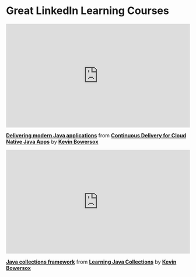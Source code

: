 <script src="https://unpkg.com/launchdarkly-js-client-sdk@2.18.1/dist/ldclient.min.js"></script>

<h1>Great LinkedIn Learning Courses</h1>

<div style="position:relative;height:0;padding-bottom:56.25%"><iframe width="640" height="360" src="https://www.linkedin.com/learning/embed/continuous-delivery-for-cloud-native-java-apps/delivering-modern-java-applications?autoplay=false&claim=AQGxWgGBGDzBPAAAAX9uL2UbpsRjMfr1enq-VO14zBfqcAvq7izm57FqWoXTfzPd2mxO9c6-a5YO5DiGXOFH2rpL0U7Z5CeH4ApOJOsuNowedeiAkKHPpYvXc0E1iUEkg8Reh45LkMLXfGf9U25MgVdjGIjBgNrXOCH--d05Un7hDadDTRrwXTEY28uZETMT9vE65RleMRlqZkGXX5J5tsfTXmcGFRqP7FvFCP1ZsYDDMSEPF84RDw8PDP578q6zXQ-iy6ToPOOS_aHgBcgUkwP2GdGtcavNHLu3sPv0ccU8tCM-D-2jQC7r9Fo8RcdlWwMbXZxaaxwfoMFdCpNg_JcCerxWdMEKNFfk4lk4OUQ6QeoMXwBcsShw48EpRbzHW0YVsHLvvs_scwaT-FG7N3lnVTUTnPGgdV_TYTAW_S7QT4AIMU_qB5dsRno3tqFSEi9yaLd568YbvsyM5qoxfwPMVCtX8KAo87uPFg9_9cOLx1cBBRltyZ1cqAkHDuYs9V8DcKWagXpp3BVs6I_4tVX1cB_3yqT0Lz7Wrm77K70_HHv1-Iwh2y7wYHkH32Btc3KXMPurb2_Gwz2rJgGPNqreYbPQbN4BpBkU_Kmch60-_UEk9wzEKCaNOG6mHC0_LaR9M2EsJNPu0J_X4OT6Zw6TOsMl3l6tISR2DpMqBB1AzCwzMzF2ELSIPVDWHe5ZXw3L8kGljdoRgTKY0s4NAuAYxEdOGC-seV2MrGpnkTaZ0_s&lipi=urn%3Ali%3Apage%3Ad_learning_content%3BJxoJc0VeS%2F%2B46uvbrKn4jA%3D%3D&licu" mozallowfullscreen="true" webkitallowfullscreen="true" allowfullscreen="true" frameborder="0" style="position:absolute;width:100%;height:100%;left:0"></iframe></div><p><strong><a href="https://www.linkedin.com/learning/continuous-delivery-for-cloud-native-java-apps/delivering-modern-java-applications?trk=embed_lil">Delivering modern Java applications</a></strong> from <strong><a href="https://www.linkedin.com/learning/continuous-delivery-for-cloud-native-java-apps?trk=embed_lil">Continuous Delivery for Cloud Native Java Apps</a></strong> by <strong><a href="https://www.linkedin.com/learning/instructors/kevin-bowersox?trk=embed_lil">Kevin Bowersox</a></strong></p>

<div id="flag"></div>
  
<div style="position:relative;height:0;padding-bottom:56.25%"><iframe width="640" height="360" src="https://www.linkedin.com/learning/embed/learning-java-collections/java-collections-framework?autoplay=false&claim=AQHEPSreCZq14QAAAX94f4zqA9vbAt9m447YjzLqhz_Cj12O_950JqRT879XBBMw7Ao41aP6OLUt5Z_YtBqmQgX9iCDhXLtx1TNqwjkE1PYfyHohlBQGa6TeIPBdO-zL9T-vs28SkQgTLCiSv5aOeRIg4aJVQnJAV6m-RgPHU-EhwDReg1_gGjcX0VS5sdjc5ImWzR4VkFPu0_cMLZ_xqgsKEc58i9ySsc2kkYiLddEMpPHtT2mYQkyhevRr8ne-SHtx2P4zdH630ojV6zsSLrkw-5ADTaxHCxhPIKFM83irYLeN9ctALhHcD3bmLQtN6uUn7378xmgMPaMP_7jxlDc2Aw74cUec3flZ8JDp0U49iIliG72RysSRaEqfl1Urhyp7hBs_4_uboukNRPxQf6UiWyCDkatspcwAhrWZWYSP7Dy_ZEE2vFFGku_WKCG0MG7bo1Y7EIYuBMHKgrjtCGVM3goCLsudIdsDcvxhK3WRF2efJeX3sBlyxxW3m6nxbOejqVZxFl5K_4a73ZsCaZtpKbH2irA90PFBvcPbSSUCbC-gjZ8G1ExwhHtW5XklnyTHMJUg7j79-IesbF34moW1r5JWLGY3KJqRdfcds2PgExrxoBmxuoiysZ3QccRQu77yDDQBQXej7IvmVvV5mj-kHplXEPAteSAoduUE0-DSpeHpSxQnUNC7OW9hajH8AHmWISVrdJaAX1awL9MXhomKT3HxrQ7CUF3RXv0AfqSq4iY&lipi=urn%3Ali%3Apage%3Ad_learning_content%3BCGWgGQ8ITHaQLe0MM%2BkZXg%3D%3D&licu" mozallowfullscreen="true" webkitallowfullscreen="true" allowfullscreen="true" frameborder="0" style="position:absolute;width:100%;height:100%;left:0"></iframe></div><p><strong><a href="https://www.linkedin.com/learning/learning-java-collections/java-collections-framework?trk=embed_lil">Java collections framework</a></strong> from <strong><a href="https://www.linkedin.com/learning/learning-java-collections?trk=embed_lil">Learning Java Collections</a></strong> by <strong><a href="https://www.linkedin.com/learning/instructors/kevin-bowersox?trk=embed_lil">Kevin Bowersox</a></strong></p>



  <script>
    alert("here");
    var user = { anonymous: true };
    var ldclient = window.LDClient.initialize("622e4a9b54271a1484dab55c", user);
    
    // Wait for client to initialize, before checking flag variations
    ldclient.on("ready", function() {
      document.getElementById("flag").innerHTML = ldclient.variation("course-flag", false);
      alert("checked");
    });
    
    // Listen for changes to the flag. Update in realtime when it changes.
    ldclient.on("change:course-flag", function(newVal, prevVal) {
      document.getElementById("flag").innerHTML = newVal;
      alert("new value");
    });

  </script>
